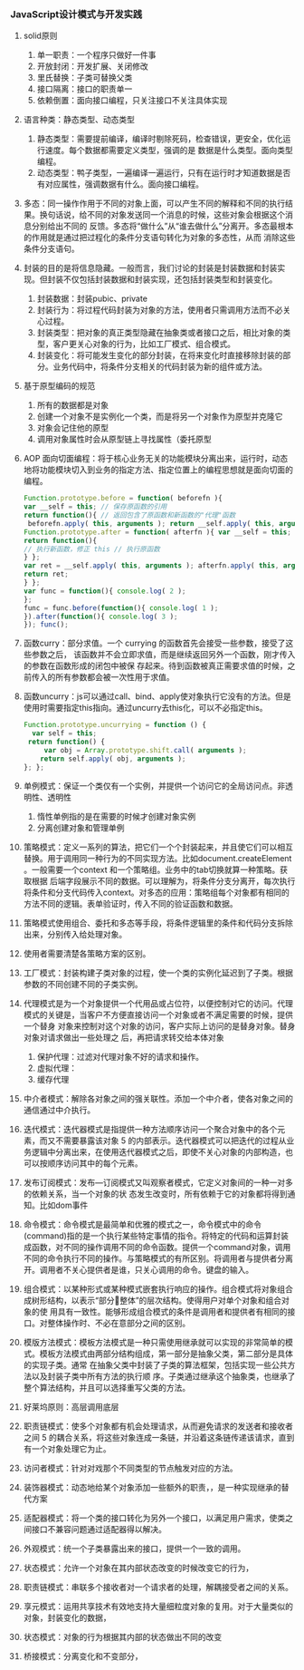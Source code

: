 ### JavaScript设计模式与开发实践

1. solid原则

   1. 单一职责：一个程序只做好一件事
   2. 开放封闭：开发扩展、关闭修改
   3. 里氏替换：子类可替换父类
   4. 接口隔离：接口的职责单一
   5. 依赖倒置：面向接口编程，只关注接口不关注具体实现

2. 语言种类：静态类型、动态类型

   1. 静态类型：需要提前编译，编译时剔除死码，检查错误，更安全，优化运行速度。每个数据都需要定义类型，强调的是 数据是什么类型。面向类型编程。
   2. 动态类型：鸭子类型，一遍编译一遍运行，只有在运行时才知道数据是否有对应属性，强调数据有什么。面向接口编程。

3. 多态：同一操作作用于不同的对象上面，可以产生不同的解释和不同的执行结 果。换句话说，给不同的对象发送同一个消息的时候，这些对象会根据这个消息分别给出不同的 反馈。多态将“做什么”从“谁去做什么”分离开。多态最根本的作用就是通过把过程化的条件分支语句转化为对象的多态性，从而 消除这些条件分支语句。

4. 封装的目的是将信息隐藏。一般而言，我们讨论的封装是封装数据和封装实现。但封装不仅包括封装数据和封装实现，还包括封装类型和封装变化。

   1. 封装数据：封装pubic、private
   2. 封装行为：将过程代码封装为对象的方法，使用者只需调用方法而不必关心过程。
   3. 封装类型：把对象的真正类型隐藏在抽象类或者接口之后，相比对象的类型，客户更关心对象的行为，比如工厂模式、组合模式。
   4. 封装变化：将可能发生变化的部分封装，在将来变化时直接移除封装的部分。业务代码中，将条件分支相关的代码封装为新的组件或方法。

5. 基于原型编码的规范

   1. 所有的数据都是对象
   2. 创建一个对象不是实例化一个类，而是将另一个对象作为原型并克隆它
   3. 对象会记住他的原型
   4. 调用对象属性时会从原型链上寻找属性（委托原型

6. AOP 面向切面编程：将于核心业务无关的功能模块分离出来，运行时，动态地将功能模块切入到业务的指定方法、指定位置上的编程思想就是面向切面的编程。 

   ```js
   Function.prototype.before = function( beforefn ){
   var __self = this; // 保存原函数的引用
   return function(){ // 返回包含了原函数和新函数的"代理"函数
    beforefn.apply( this, arguments ); return __self.apply( this, arguments );
   Function.prototype.after = function( afterfn ){ var __self = this;
   return function(){
   // 执行新函数，修正 this // 执行原函数
   } };
   var ret = __self.apply( this, arguments ); afterfn.apply( this, arguments );
   return ret;
   } };
   var func = function(){ console.log( 2 );
   };
   func = func.before(function(){ console.log( 1 );
   }).after(function(){ console.log( 3 );
   }); func();
   ```

7. 函数curry：部分求值。一个 currying 的函数首先会接受一些参数，接受了这些参数之后， 该函数并不会立即求值，而是继续返回另外一个函数，刚才传入的参数在函数形成的闭包中被保 存起来。待到函数被真正需要求值的时候，之前传入的所有参数都会被一次性用于求值。

8. 函数uncurry：js可以通过call、bind、apply使对象执行它没有的方法。但是使用时需要指定this指向。通过uncurry去this化，可以不必指定this。

   ```js
   Function.prototype.uncurrying = function () { 
     var self = this;
   	return function() {
   		var obj = Array.prototype.shift.call( arguments );
       return self.apply( obj, arguments );
   }; };
   ```

9. 单例模式：保证一个类仅有一个实例，并提供一个访问它的全局访问点。非透明性、透明性

   1. 惰性单例指的是在需要的时候才创建对象实例
   2. 分离创建对象和管理单例

10. 策略模式：定义一系列的算法，把它们一个个封装起来，并且使它们可以相互替换。用于调用同一种行为的不同实现方法。比如document.createElement 。一般需要一个context 和一个策略组。业务中的tab切换就算一种策略。获取根据 后端字段展示不同的数据。可以理解为，将条件分支分离开，每次执行将条件和分支代码传入context。对多态的应用：策略组每个对象都有相同的方法不同的逻辑。表单验证时，传入不同的验证函数和数据。

   11. 策略模式使用组合、委托和多态等手段，将条件逻辑里的条件和代码分支拆除出来，分别传入给处理对象。
   12. 使用者需要清楚各策略方案的区别。

13. 工厂模式：封装构建子类对象的过程，使一个类的实例化延迟到了子类。根据参数的不同创建不同的子类实例。

14. 代理模式是为一个对象提供一个代用品或占位符，以便控制对它的访问。代理模式的关键是，当客户不方便直接访问一个对象或者不满足需要的时候，提供一个替身 对象来控制对这个对象的访问，客户实际上访问的是替身对象。替身对象对请求做出一些处理之 后，再把请求转交给本体对象

    1. 保护代理：过滤对代理对象不好的请求和操作。
    2. 虚拟代理：
    3. 缓存代理

15. 中介者模式：解除各对象之间的强关联性。添加一个中介者，使各对象之间的通信通过中介执行。

16. 迭代模式：迭代器模式是指提供一种方法顺序访问一个聚合对象中的各个元素，而又不需要暴露该对象 5 的内部表示。迭代器模式可以把迭代的过程从业务逻辑中分离出来，在使用迭代器模式之后，即使不关心对象的内部构造，也可以按顺序访问其中的每个元素。

17. 发布订阅模式：发布—订阅模式又叫观察者模式，它定义对象间的一种一对多的依赖关系，当一个对象的状 态发生改变时，所有依赖于它的对象都将得到通知。比如dom事件

18. 命令模式：命令模式是最简单和优雅的模式之一，命令模式中的命令(command)指的是一个执行某些特定事情的指令。将特定的代码和运算封装成函数，对不同的操作调用不同的命令函数。提供一个command对象，调用不同的命令执行不同的操作。与策略模式的有所区别。将调用者与提供者分离开。调用者不关心提供者是谁，只关心调用的命令。键盘的输入。

19. 组合模式：以某种形式或某种模式嵌套执行响应的操作。组合模式将对象组合成树形结构，以表示“部分整体”的层次结构。使得用户对单个对象和组合对象的使 用具有一致性。能够形成组合模式的条件是调用者和提供者有相同的接口。对整体操作时、不必在意部分之间的区别。

20. 模版方法模式：模板方法模式是一种只需使用继承就可以实现的非常简单的模式。模板方法模式由两部分结构组成，第一部分是抽象父类，第二部分是具体的实现子类。通常 在抽象父类中封装了子类的算法框架，包括实现一些公共方法以及封装子类中所有方法的执行顺 序。子类通过继承这个抽象类，也继承了整个算法结构，并且可以选择重写父类的方法。

21. 好莱坞原则：高层调用底层

22. 职责链模式：使多个对象都有机会处理请求，从而避免请求的发送者和接收者之间 5 的耦合关系，将这些对象连成一条链，并沿着这条链传递该请求，直到有一个对象处理它为止。

23. 访问者模式：针对对戏那个不同类型的节点触发对应的方法。

24. 装饰器模式：动态地给某个对象添加一些额外的职责，，是一种实现继承的替代方案

25. 适配器模式：将一个类的接口转化为另外一个接口，以满足用户需求，使类之间接口不兼容问题通过适配器得以解决。

26. 外观模式：统一个子类暴露出来的接口，提供一个一致的调用。

27. 状态模式：允许一个对象在其内部状态改变的时候改变它的行为，

28. 职责链模式：串联多个接收者对一个请求者的处理，解耦接受者之间的关系。

29. 享元模式：运用共享技术有效地支持大量细粒度对象的复用。对于大量类似的对象，封装变化的数据，

30. 状态模式：对象的行为根据其内部的状态做出不同的改变

31. 桥接模式：分离变化和不变部分，

​	